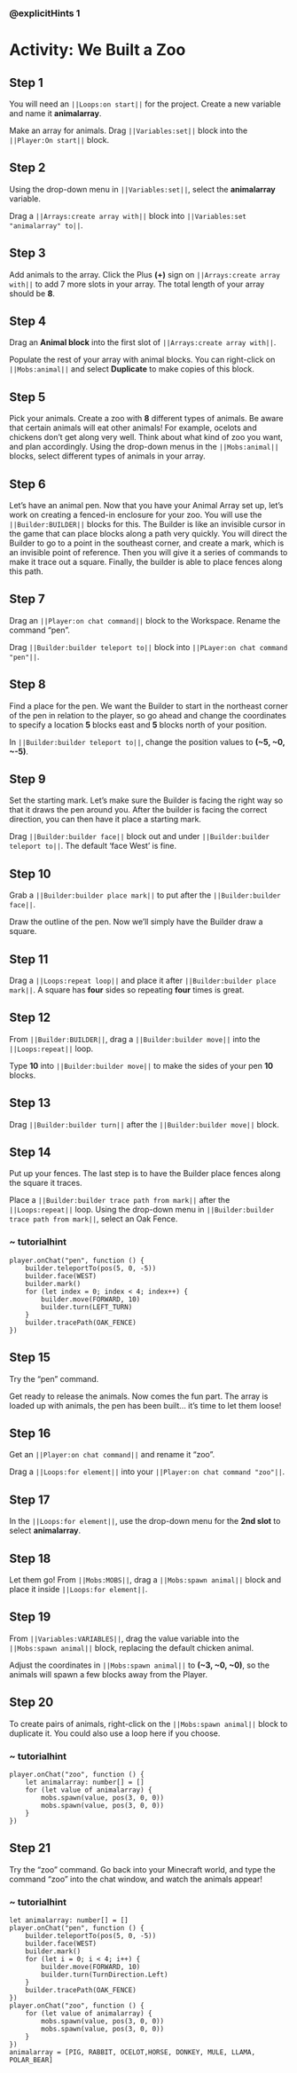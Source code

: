 ### @explicitHints 1

# Activity: We Built a Zoo

## Step 1
You will need an ``||Loops:on start||`` for the project. Create a new variable and name it **animalarray**.

Make an array for animals. Drag ``||Variables:set||`` block into the ``||Player:On start||`` block.

## Step 2
Using the drop-down menu in ``||Variables:set||``, select the **animalarray** variable.

Drag a ``||Arrays:create array with||`` block into ``||Variables:set "animalarray" to||``.

## Step 3
Add animals to the array. Click the Plus **(+)** sign on ``||Arrays:create array with||`` to add 7 more slots in your array. The total length of your array should be **8**.

## Step 4
Drag an **Animal block** into the first slot of ``||Arrays:create array with||``.

Populate the rest of your array with animal blocks. You can right-click on ``||Mobs:animal||`` and select **Duplicate** to make copies of this block.

## Step 5
Pick your animals. Create a zoo with **8** different types of animals. Be aware that certain animals will eat other animals! For example, ocelots and chickens don’t get along very well. Think about what kind of zoo you want, and plan accordingly.
Using the drop-down menus in the ``||Mobs:animal||`` blocks, select different types of animals in your array.

## Step 6
Let’s have an animal pen. Now that you have your Animal Array set up, let’s work on creating a fenced-in enclosure for your zoo. You will use the ``||Builder:BUILDER||`` blocks for this. The Builder is like an invisible cursor in the game that can place blocks along a path very quickly. You will direct the Builder to go to a point in the southeast corner, and create a mark, which is an invisible point of reference. Then you will give it a series of commands to make it trace out a square. Finally, the builder is able to place fences along this path.

## Step 7
Drag an ``||Player:on chat command||`` block to the Workspace. Rename the command “pen”.

Drag ``||Builder:builder teleport to||`` block into ``||PLayer:on chat command "pen"||``.

## Step 8
Find a place for the pen. We want the Builder to start in the northeast corner of the pen in relation to the player, so go ahead and change the coordinates to specify a location **5** blocks east and **5** blocks north of your position.

In ``||Builder:builder teleport to||``, change the position values to **(~5, ~0, ~-5)**.

## Step 9
Set the starting mark. Let’s make sure the Builder is facing the right way so that it draws the pen around you. After the builder is facing the correct direction, you can then have it place a starting mark.

Drag ``||Builder:builder face||`` block out and under ``||Builder:builder teleport to||``. The default ‘face West’ is fine.

## Step 10
Grab a ``||Builder:builder place mark||`` to put after the ``||Builder:builder face||``.

Draw the outline of the pen. Now we’ll simply have the Builder draw a square.

## Step 11
Drag a ``||Loops:repeat loop||`` and place it after ``||Builder:builder place mark||``. A square has **four** sides so repeating **four** times is great.

## Step 12
From ``||Builder:BUILDER||``, drag a ``||Builder:builder move||`` into the ``||Loops:repeat||`` loop.

Type **10** into ``||Builder:builder move||`` to make the sides of your pen **10** blocks.

## Step 13
Drag ``||Builder:builder turn||`` after the ``||Builder:builder move||`` block.

## Step 14
Put up your fences. The last step is to have the Builder place fences along the square it traces.

Place a ``||Builder:builder trace path from mark||`` after the ``||Loops:repeat||`` loop. Using the drop-down menu in ``||Builder:builder trace path from mark||``, select an Oak Fence.

### ~ tutorialhint
``` blocks
player.onChat("pen", function () {
    builder.teleportTo(pos(5, 0, -5))
    builder.face(WEST)
    builder.mark()
    for (let index = 0; index < 4; index++) {
        builder.move(FORWARD, 10)
        builder.turn(LEFT_TURN)
    }
    builder.tracePath(OAK_FENCE)
})

```

## Step 15
Try the “pen” command. 

Get ready to release the animals. Now comes the fun part. The array is loaded up with animals, the pen has been built… it’s time to let them loose! 

## Step 16
Get an ``||Player:on chat command||`` and rename it “zoo”.

Drag a ``||Loops:for element||`` into your ``||Player:on chat command "zoo"||``.

## Step 17
In the ``||Loops:for element||``, use the drop-down menu for the **2nd slot** to select **animalarray**.

## Step 18
Let them go! From ``||Mobs:MOBS||``, drag a ``||Mobs:spawn animal||`` block and place it inside ``||Loops:for element||``.

## Step 19
From ``||Variables:VARIABLES||``, drag the value variable into the ``||Mobs:spawn animal||`` block, replacing the default chicken animal.

Adjust the coordinates in ``||Mobs:spawn animal||`` to **(~3, ~0, ~0)**, so the animals will spawn a few blocks away from the Player.

## Step 20
To create pairs of animals, right-click on the ``||Mobs:spawn animal||`` block to duplicate it. You could also use a loop here if you choose.

### ~ tutorialhint
``` blocks
player.onChat("zoo", function () {
    let animalarray: number[] = []
    for (let value of animalarray) {
        mobs.spawn(value, pos(3, 0, 0))
        mobs.spawn(value, pos(3, 0, 0))
    }
})
```

## Step 21
Try the “zoo” command. Go back into your Minecraft world, and type the command “zoo” into the chat window, and watch the animals appear!

### ~ tutorialhint
``` blocks
let animalarray: number[] = []
player.onChat("pen", function () {
    builder.teleportTo(pos(5, 0, -5))
    builder.face(WEST)
    builder.mark()
    for (let i = 0; i < 4; i++) {
        builder.move(FORWARD, 10)
        builder.turn(TurnDirection.Left)
    }
    builder.tracePath(OAK_FENCE)
})
player.onChat("zoo", function () {
    for (let value of animalarray) {
        mobs.spawn(value, pos(3, 0, 0))
        mobs.spawn(value, pos(3, 0, 0))
    }
})
animalarray = [PIG, RABBIT, OCELOT,HORSE, DONKEY, MULE, LLAMA, POLAR_BEAR]
```
